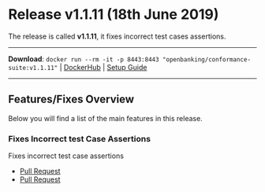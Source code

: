 # Release v1.1.11 (18th June 2019)

The release is called **v1.1.11**, it fixes incorrect test cases assertions.

---
**Download**: `docker run --rm -it -p 8443:8443 "openbanking/conformance-suite:v1.1.11"` | [DockerHub](https://hub.docker.com/r/openbanking/conformance-suite) | [Setup Guide](https://bitbucket.org/openbankingteam/conformance-suite/src/develop/docs/setup-guide.md)

---

## Features/Fixes Overview

Below you will find a list of the main features in this release.

### Fixes Incorrect test Case Assertions

Fixes incorrect test case assertions

* [Pull Request](https://bitbucket.org/openbankingteam/conformance-suite/pull-requests/382/fix-test-case-as-in-the-spec/diff)
* [Pull Request](https://bitbucket.org/openbankingteam/conformance-suite/pull-requests/383/refapp-805-update-test-case-error-codes/diff)
